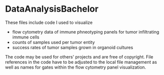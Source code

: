 # DataAnalysisBachelor
These files include code I used to visualize
  - flow cytometry data of immune phneotyping panels for tumor infiltrating immune cells
  - counts of samples used per tumor entity
  - success rates of tumor samples grown in organoid cultures

The code may be used for others' projects and are free of copyright.
File references in the code have to be adjusted to the local file management
 as well as names for gates within the flow cytometry panel visualization.
